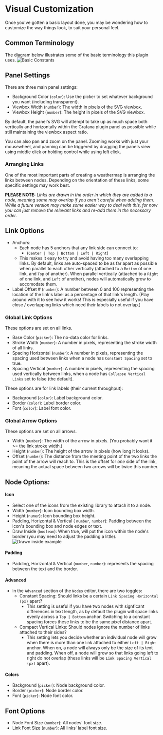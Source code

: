 # Visual Customization

Once you've gotten a basic layout done, you may be wondering how to customize the way things look, to suit your personal feel.

## Common Terminology

The diagram below illustrates some of the basic terminology this plugin uses.
![Basic Constants](/img/customization/1-constants.png)

## Panel Settings

There are three main panel settings:

- Background Color (`color`): Use the picker to set whatever background you want (including transparent).
- Viewbox Width (`number`): The width in pixels of the SVG viewbox.
- Viewbox Height (`number`): The height in pixels of the SVG viewbox.

By default, the panel's SVG will attempt to take up as much space both vertically and horizontally within the Grafana plugin panel as possible while still maintaining the viewbox aspect ratio.

You can also pan and zoom on the panel. Zooming works with just your mousewheel, and panning can be triggered by dragging the panels view using middle click or holding control while using left click.

### Arranging Links

One of the most important parts of creating a weathermap is arranging the links between nodes. Depending on the orientation of these links, some specific settings may work best.

**PLEASE NOTE:** _Links are drawn in the order in which they are added to a node, meaning some may overlap if you aren't careful when adding them. While a future version may make some easier way to deal with this, for now you can just remove the relevant links and re-add them in the necessary order._

## Link Options

- Anchors:
  - Each node has 5 anchors that any link side can connect to:
    - (`Center | Top | Bottom | Left | Right`)
  - This makes it easy to try and avoid having too many overlapping links. By default, links are auto-spaced to be as far apart as possible when parallel to each other vertically (attached to a `Bottom` of one link, and `Top` of another). When parallel vertically (attached to a `Right` of one link, and `Left` of another), nodes will automatically grow to accomodate them.
- Label Offset # (`number`): A number between 0 and 100 representing the location of the link's label as a percentage of that link's length. (Play around with it to see how it works! This is especially useful if you have close / overlapping links which need their labels to not overlap.)

### Global Link Options

These options are set on all links.

- Base Color (`picker`): The no-data color for links.
- Stroke Width (`number`): A number in pixels, representing the stroke width of all links.
- Spacing Horizontal (`number`): A number in pixels, representing the spacing used between links when a node has `Constant Spacing` set to true.
- Spacing Vertical (`number`): A number in pixels, representing the spacing used vertically between links, when a node has `Collapse Vertical Links` set to false (the default).

These options are for link labels (their current throughput):

- Background (`color`): Label background color.
- Border (`color`): Label border color.
- Font (`color`): Label font color.

### Global Arrow Options

These options are set on all arrows.

- Width (`number`): The width of the arrow in pixels. (You probably want it >= the link stroke width.)
- Height (`number`): The height of the arrow in pixels (how long it looks).
- Offset (`number`): The distance from the meeting point of the two links the point of the arrow will reach to. This is the offset for _one_ side of the link, meaning the actual space between two arrows will be twice this number.

## Node Options:

#### Icon

- Select one of the icons from the existing library to attach it to a node.
- Width (`number`): Icon bounding box width.
- Height (`numer`): Icon bounding box height.
- Padding, Horizontal & Vertical ( `number`, `number`): Padding between the icon's bounding box and node edges or text.
- Draw Inside (`boolean`): When true, will put the icon within the node's border (you may need to adjust the padding a little).
  ![Drawn inside example](/img/customization/2-icon-0.png)

#### Padding

- Padding, Horizontal & Vertical (`number`, `number`): represents the spacing between the text and the border.

#### Advanced

- In the `Advanced` section of the `Nodes` editor, there are two toggles:
  - Constant Spacing: Should links be a certain `Link Spacing Horizontal (px)` apart?
    - This setting is useful if you have two nodes with signficant differences in text length, as by default the plugin will space links evenly across a `Top | Bottom` anchor. Switching to a constant spacing forces these links to be the same pixel distance apart.
  - Compact Vertical Links: Should nodes ignore the number of links attached to their sides?
    - This setting lets you decide whether an individual node will grow when there is more than one link attached to either `Left | Right` anchor. When on, a node will always only be the size of its text and padding. When off, a node will grow so that links going left to right do not overlap (these links will be `Link Spacing Vertical (px)` apart).

#### Colors

- Background (`picker`): Node background color.
- Border (`picker`): Node border color.
- Font (`picker`): Node font color.

## Font Options

- Node Font Size (`number`): All nodes' font size.
- Link Font Size (`number`): All links' label font size.
